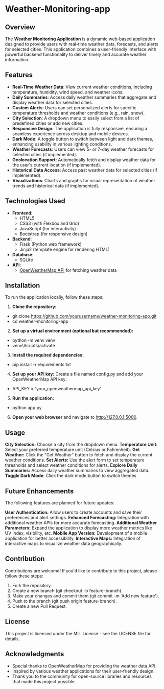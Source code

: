 # Weather-Monitoring-app


## Overview
The **Weather Monitoring Application** is a dynamic web-based application designed to provide users with real-time weather data, forecasts, and alerts for selected cities. This application combines a user-friendly interface with powerful backend functionality to deliver timely and accurate weather information.

## Features
- **Real-Time Weather Data**: View current weather conditions, including temperature, humidity, wind speed, and weather icons.
- **Daily Summaries**: Access daily weather summaries that aggregate and display weather data for selected cities.
- **Custom Alerts**: Users can set personalized alerts for specific temperature thresholds and weather conditions (e.g., rain, snow).
- **City Selection**: A dropdown menu to easily select from a list of predefined cities or add new cities.
- **Responsive Design**: The application is fully responsive, ensuring a seamless experience across desktop and mobile devices.
- **Dark Mode**: A toggle button to switch between light and dark themes, enhancing usability in various lighting conditions.
- **Weather Forecasts**: Users can view 5- or 7-day weather forecasts for selected cities (if implemented).
- **Geolocation Support**: Automatically fetch and display weather data for the user's current location (if implemented).
- **Historical Data Access**: Access past weather data for selected cities (if implemented).
- **Visualizations**: Charts and graphs for visual representation of weather trends and historical data (if implemented).

## Technologies Used
- **Frontend**: 
  - HTML5
  - CSS3 (with Flexbox and Grid)
  - JavaScript (for interactivity)
  - Bootstrap (for responsive design)
- **Backend**: 
  - Flask (Python web framework)
  - Jinja2 (template engine for rendering HTML)
- **Database**: 
  - SQLite
- **API**: 
  - [OpenWeatherMap API](https://openweathermap.org/api) for fetching weather data

## Installation
To run the application locally, follow these steps:

1. **Clone the repository**:
  - git clone https://github.com/yourusername/weather-monitoring-app.git
  - cd weather-monitoring-app
2. **Set up a virtual environment (optional but recommended):**
  - python -m venv venv
  - venv\Scripts\activate
3. **Install the required dependencies:**
  - pip install -r requirements.txt
4. **Set up your API key:**
   Create a file named config.py and add your OpenWeatherMap API key:
  - API_KEY = 'your_openweathermap_api_key'
5. **Run the application:**
  - python app.py
6. **Open your web browser** and navigate to http://127.0.0.1:5000.

## Usage
**City Selection:** Choose a city from the dropdown menu.
**Temperature Unit:** Select your preferred temperature unit (Celsius or Fahrenheit).
**Get Weather:** Click the "Get Weather" button to fetch and display the current weather conditions.
**Set Alerts:** Use the alert form to set temperature thresholds and select weather conditions for alerts.
**Explore Daily Summaries:** Access daily weather summaries to view aggregated data.
**Toggle Dark Mode:** Click the dark mode button to switch themes.

## Future Enhancements
The following features are planned for future updates:

**User Authentication:** Allow users to create accounts and save their preferences and alert settings.
**Enhanced Forecasting:** Integration with additional weather APIs for more accurate forecasting.
**Additional Weather Parameters:** Expand the application to display more weather metrics like UV index, visibility, etc.
**Mobile App Version:** Development of a mobile application for better accessibility.
**Interactive Maps:** Integration of interactive maps to visualize weather data geographically.

## Contribution
Contributions are welcome! If you'd like to contribute to this project, please follow these steps:

1. Fork the repository.
2. Create a new branch (git checkout -b feature-branch).
3. Make your changes and commit them (git commit -m 'Add new feature').
4. Push to the branch (git push origin feature-branch).
5. Create a new Pull Request.
   
## License
This project is licensed under the MIT License - see the LICENSE file for details.

## Acknowledgments
- Special thanks to OpenWeatherMap for providing the weather data API.
- Inspired by various weather applications for their user-friendly design.
- Thank you to the community for open-source libraries and resources that made this project possible.
